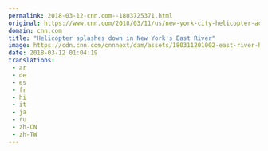 ```yaml
---
permalink: 2018-03-12-cnn.com--1803725371.html
original: https://www.cnn.com/2018/03/11/us/new-york-city-helicopter-accident/index.html
domain: cnn.com
title: "Helicopter splashes down in New York's East River"
image: https://cdn.cnn.com/cnnnext/dam/assets/180311201002-east-river-helicopter-screengrab-super-tease.jpg
date: 2018-03-12 01:04:19
translations: 
 - ar
 - de
 - es
 - fr
 - hi
 - it
 - ja
 - ru
 - zh-CN
 - zh-TW
---
```


